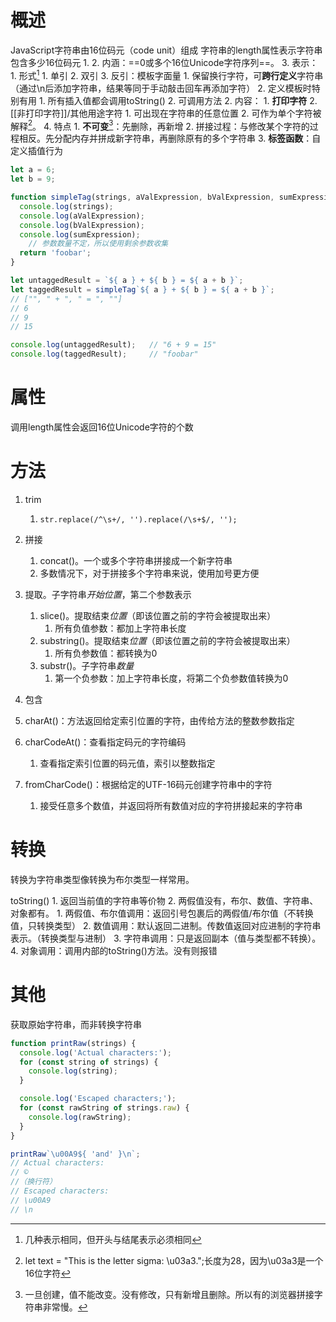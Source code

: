 # 概述
JavaScript字符串由16位码元（code unit）组成
	字符串的length属性表示字符串包含多少16位码元
1. 
2. 内涵：==0或多个16位Unicode字符序列==。
3. 表示：
	1. 形式[^3] 
		1. 单引
		2. 双引
		3. 反引：模板字面量
			1. 保留换行字符，可**跨行定义**字符串（通过\\n后添加字符串，结果等同于手动敲击回车再添加字符）
			2. 定义模板时特别有用
				1. 所有插入值都会调用toString()
				2. 可调用方法
	2. 内容：
		1. **打印字符** 
		2. [[非打印字符]]/其他用途字符
			1. 可出现在字符串的任意位置
			2. 可作为单个字符被解释[^1]。
4. 特点
	1. **不可变**[^2]：先删除，再新增
	2. 拼接过程：与修改某个字符的过程相反。先分配内存并拼成新字符串，再删除原有的多个字符串
	3. **标签函数**：自定义插值行为

```javascript 标签函数
let a = 6;
let b = 9;

function simpleTag(strings, aValExpression, bValExpression, sumExpression) {
  console.log(strings);
  console.log(aValExpression);
  console.log(bValExpression);
  console.log(sumExpression);
	// 参数数量不定，所以使用剩余参数收集
  return 'foobar';
}

let untaggedResult = `${ a } + ${ b } = ${ a + b }`;
let taggedResult = simpleTag`${ a } + ${ b } = ${ a + b }`;
// ["", " + ", " = ", ""]
// 6
// 9
// 15

console.log(untaggedResult);   // "6 + 9 = 15"
console.log(taggedResult);     // "foobar"
```
# 属性
调用length属性会返回16位Unicode字符的个数
# 方法
1. trim
	1. `str.replace(/^\s+/, '').replace(/\s+$/, '');` 

1. 拼接
	1. concat()。一个或多个字符串拼接成一个新字符串
	2. 多数情况下，对于拼接多个字符串来说，使用加号更方便
2. 提取。子字符串*开始位置*，第二个参数表示
	1. slice()。提取结束*位置*（即该位置之前的字符会被提取出来）
		1. 所有负值参数：都加上字符串长度
	2. substring()。提取结束*位置*（即该位置之前的字符会被提取出来）
		1. 所有负参数值：都转换为0
	3. substr()。子字符串*数量* 
		1. 第一个负参数：加上字符串长度，将第二个负参数值转换为0
3. 包含
4. charAt()：方法返回给定索引位置的字符，由传给方法的整数参数指定
5. charCodeAt()：查看指定码元的字符编码
	1. 查看指定索引位置的码元值，索引以整数指定
6. fromCharCode()：根据给定的UTF-16码元创建字符串中的字符
	1. 接受任意多个数值，并返回将所有数值对应的字符拼接起来的字符串
# 转换
转换为字符串类型像转换为布尔类型一样常用。

toString()
	1. 返回当前值的字符串等价物
	2. 两假值没有，布尔、数值、字符串、对象都有。
		1. 两假值、布尔值调用：返回引号包裹后的两假值/布尔值（不转换值，只转换类型）
		2. 数值调用：默认返回二进制。传数值返回对应进制的字符串表示。（转换类型与进制）
		3. 字符串调用：只是返回副本（值与类型都不转换）。
		4. 对象调用：调用内部的toString()方法。没有则报错
# 其他
获取原始字符串，而非转换字符串
```javascript
function printRaw(strings) {
  console.log('Actual characters:');
  for (const string of strings) {
    console.log(string);
  }

  console.log('Escaped characters;');
  for (const rawString of strings.raw) {
    console.log(rawString);
  }
}

printRaw`\u00A9${ 'and' }\n`;
// Actual characters:
// ©
//（换行符）
// Escaped characters:
// \u00A9
// \n
```

[^1]: let text = "This is the letter sigma: \u03a3.";长度为28，因为\u03a3是一个16位字符
[^2]: 一旦创建，值不能改变。没有修改，只有新增且删除。所以有的浏览器拼接字符串非常慢。
[^3]: 几种表示相同，但开头与结尾表示必须相同